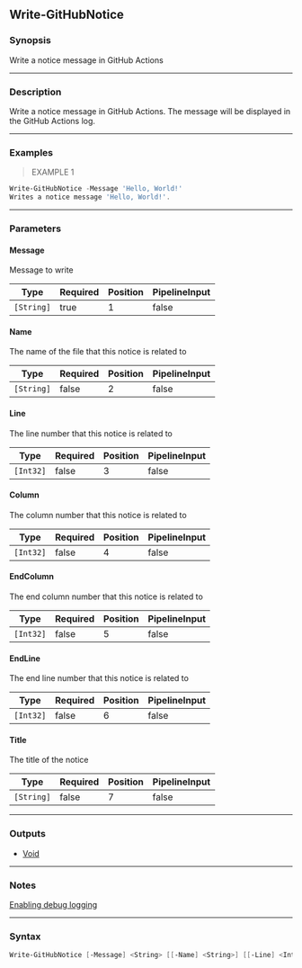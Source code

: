 Write-GitHubNotice
------------------

### Synopsis
Write a notice message in GitHub Actions

---

### Description

Write a notice message in GitHub Actions. The message will be displayed in the GitHub Actions log.

---

### Examples
> EXAMPLE 1

```PowerShell
Write-GitHubNotice -Message 'Hello, World!'
Writes a notice message 'Hello, World!'.
```

---

### Parameters
#### **Message**
Message to write

|Type      |Required|Position|PipelineInput|
|----------|--------|--------|-------------|
|`[String]`|true    |1       |false        |

#### **Name**
The name of the file that this notice is related to

|Type      |Required|Position|PipelineInput|
|----------|--------|--------|-------------|
|`[String]`|false   |2       |false        |

#### **Line**
The line number that this notice is related to

|Type     |Required|Position|PipelineInput|
|---------|--------|--------|-------------|
|`[Int32]`|false   |3       |false        |

#### **Column**
The column number that this notice is related to

|Type     |Required|Position|PipelineInput|
|---------|--------|--------|-------------|
|`[Int32]`|false   |4       |false        |

#### **EndColumn**
The end column number that this notice is related to

|Type     |Required|Position|PipelineInput|
|---------|--------|--------|-------------|
|`[Int32]`|false   |5       |false        |

#### **EndLine**
The end line number that this notice is related to

|Type     |Required|Position|PipelineInput|
|---------|--------|--------|-------------|
|`[Int32]`|false   |6       |false        |

#### **Title**
The title of the notice

|Type      |Required|Position|PipelineInput|
|----------|--------|--------|-------------|
|`[String]`|false   |7       |false        |

---

### Outputs
* [Void](https://learn.microsoft.com/en-us/dotnet/api/System.Void)

---

### Notes
[Enabling debug logging](https://docs.github.com/en/actions/monitoring-and-troubleshooting-workflows/troubleshooting-workflows/enabling-debug-logging)

---

### Syntax
```PowerShell
Write-GitHubNotice [-Message] <String> [[-Name] <String>] [[-Line] <Int32>] [[-Column] <Int32>] [[-EndColumn] <Int32>] [[-EndLine] <Int32>] [[-Title] <String>] [<CommonParameters>]
```
